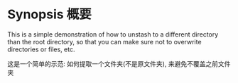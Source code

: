 # Synopsis 概要

This is a simple demonstration of how to unstash to a different
directory than the root directory, so that you can make sure not to
overwrite directories or files, etc.

这是一个简单的示范: 如何提取一个文件夹(不是原文件夹), 来避免不覆盖之前文件夹